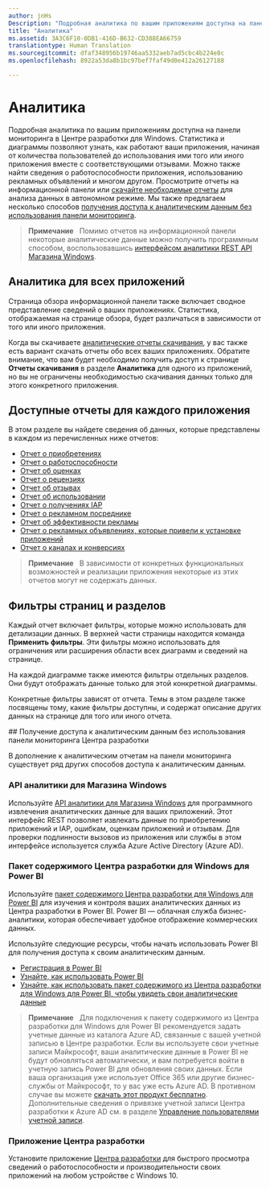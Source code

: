 ```yaml
---
author: jnHs
Description: "Подробная аналитика по вашим приложениям доступна на панели мониторинга в Центре разработки для Windows."
title: "Аналитика"
ms.assetid: 3A3C6F10-0DB1-416D-B632-CD388EA66759
translationtype: Human Translation
ms.sourcegitcommit: dfaf348956b19746aa5332aeb7ad5cbc4b224e8c
ms.openlocfilehash: 8922a53da8b1bc97bef7faf49d0e412a26127188

---
```


# Аналитика

Подробная аналитика по вашим приложениям доступна на панели мониторинга в Центре разработки для Windows. Статистика и диаграммы позволяют узнать, как работают ваши приложения, начиная от количества пользователей до использования ими того или иного приложения вместе с соответствующими отзывами. Можно также найти сведения о работоспособности приложения, использованию рекламных объявлений и многом другом. Просмотрите отчеты на информационной панели или [скачайте необходимые отчеты](download-analytic-reports.md) для анализа данных в автономном режиме. Мы также предлагаем несколько способов [получения доступа к аналитическим данным без использования панели мониторинга](#no-dashboard).

> **Примечание**
            &nbsp;&nbsp;Помимо отчетов на информационной панели некоторые аналитические данные можно получить программным способом, воспользовавшись [интерфейсом аналитики REST API Магазина Windows](../monetize/access-analytics-data-using-windows-store-services.md).

## Аналитика для всех приложений


Страница обзора информационной панели также включает сводное представление сведений о ваших приложениях. Статистика, отображаемая на странице обзора, будет различаться в зависимости от того или иного приложения.

Когда вы скачиваете [аналитические отчеты скачивания](download-analytic-reports.md), у вас также есть вариант скачать отчеты обо всех ваших приложениях. Обратите внимание, что вам будет необходимо получить доступ к странице **Отчеты скачивания** в разделе **Аналитика** для одного из приложений, но вы не ограничены необходимостью скачивания данных только для этого конкретного приложения.

## Доступные отчеты для каждого приложения


В этом разделе вы найдете сведения об данных, которые представлены в каждом из перечисленных ниже отчетов:

-   [Отчет о приобретениях](acquisitions-report.md)
-   [Отчет о работоспособности](health-report.md)
-   [Отчет об оценках](ratings-report.md)
-   [Отчет о рецензиях](reviews-report.md)
-   [Отчет об отзывах](feedback-report.md)
-   [Отчет об использовании](usage-report.md)
-   [Отчет о получениях IAP](iap-acquisitions-report.md)
-   [Отчет о рекламном посреднике](ad-mediation-report.md)
-   [Отчет об эффективности рекламы](advertising-performance-report.md)
-   [Отчет о рекламных объявлениях, которые привели к установке приложений](app-install-ads-reports.md)
-   [Отчет о каналах и конверсиях](channels-and-conversions-report.md)

> **Примечание**
            &nbsp;&nbsp;В зависимости от конкретных функциональных возможностей и реализации приложения некоторые из этих отчетов могут не содержать данных.

## Фильтры страниц и разделов

Каждый отчет включает фильтры, которые можно использовать для детализации данных. В верхней части страницы находится команда **Применить фильтры**. Эти фильтры можно использовать для ограничения или расширения области всех диаграмм и сведений на странице.

На каждой диаграмме также имеются фильтры отдельных разделов. Они будут отображать данные только для этой конкретной диаграммы.

Конкретные фильтры зависят от отчета. Темы в этом разделе также посвящены тому, какие фильтры доступны, и содержат описание других данных на странице для того или иного отчета.

<span id="no-dashboard"/>
## Получение доступа к аналитическим данным без использования панели мониторинга Центра разработки

В дополнение к аналитическим отчетам на панели мониторинга существует ряд других способов доступа к аналитическим данным.

### API аналитики для Магазина Windows

Используйте [API аналитики для Магазина Windows](../monetize/access-analytics-data-using-windows-store-services.md) для программного извлечения аналитических данные для ваших приложений. Этот интерфейс REST позволяет извлекать данные по приобретению приложений и IAP, ошибкам, оценкам приложений и отзывам. Для проверки подлинности вызовов из приложения или службы в этом интерфейсе используется служба Azure Active Directory (Azure AD).

### Пакет содержимого Центра разработки для Windows для Power BI

Используйте [пакет содержимого Центра разработки для Windows для Power BI](https://powerbi.microsoft.com/documentation/powerbi-content-pack-windows-dev-center/) для изучения и контроля ваших аналитических данных из Центра разработки в Power BI. Power BI — облачная служба бизнес-аналитики, которая обеспечивает удобное отображение коммерческих данных.

Используйте следующие ресурсы, чтобы начать использовать Power BI для получения доступа к своим аналитическим данным.

* [Регистрация в Power BI](https://powerbi.microsoft.com/documentation/powerbi-service-self-service-signup-for-power-bi/)
* [Узнайте, как использовать Power BI](https://powerbi.microsoft.com/guided-learning/)
* [Узнайте, как использовать пакет содержимого из Центра разработки для Windows для Power BI, чтобы увидеть свои аналитические данные](https://powerbi.microsoft.com/documentation/powerbi-content-pack-windows-dev-center/)

> **Примечание**
            &nbsp;&nbsp;Для подключения к пакету содержимого из Центра разработки для Windows для Power BI рекомендуется задать учетные данные из каталога Azure AD, связанные с вашей учетной записью в Центре разработки. Если вы используете свои учетные записи Майкрософт, ваши аналитические данные в Power BI не будут обновляться автоматически, и вам потребуется войти в учетную запись Power BI для обновления своих данных. Если ваша организация уже использует Office 365 или другие бизнес-службы от Майкрософт, то у вас уже есть Azure AD. В противном случае вы можете [скачать этот продукт бесплатно](http://go.microsoft.com/fwlink/p/?LinkId=703757). Дополнительные сведения о привязке учетной записи Центра разработки к Azure AD см. в разделе [Управление пользователями учетной записи](manage-account-users.md).

### Приложение Центра разработки

Установите приложение [Центра разработки](https://www.microsoft.com/store/apps/dev-center/9nblggh4r5ws) для быстрого просмотра сведений о работоспособности и производительности своих приложений на любом устройстве с Windows 10. 



<!--HONumber=Jun16_HO4-->


